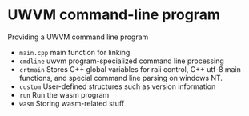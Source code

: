 # UWVM command-line program
Providing a UWVM command line program

* `main.cpp` main function for linking
* `cmdline` uwvm program-specialized command line processing
* `crtmain` Stores C++ global variables for raii control, C++ utf-8 main functions, and special command line parsing on windows NT.
* `custom` User-defined structures such as version information
* `run` Run the wasm program
* `wasm` Storing wasm-related stuff
